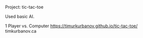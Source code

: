 Project: tic-tac-toe

Used basic AI.

1 Player vs. Computer
https://timurkurbanov.github.io/tic-tac-toe/
timkurbanov.ca
